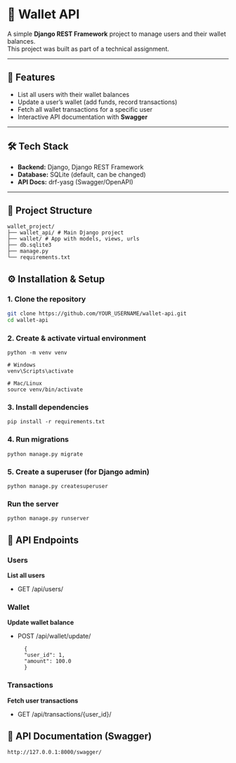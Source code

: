 # 📌 Wallet API  

A simple **Django REST Framework** project to manage users and their wallet balances.  
This project was built as part of a technical assignment.  

---

## 🚀 Features
- List all users with their wallet balances  
- Update a user’s wallet (add funds, record transactions)  
- Fetch all wallet transactions for a specific user  
- Interactive API documentation with **Swagger**  

---

## 🛠️ Tech Stack
- **Backend:** Django, Django REST Framework  
- **Database:** SQLite (default, can be changed)  
- **API Docs:** drf-yasg (Swagger/OpenAPI)  

---

## 📂 Project Structure
    wallet_project/
    ├── wallet_api/ # Main Django project
    ├── wallet/ # App with models, views, urls
    ├── db.sqlite3 
    ├── manage.py
    └── requirements.txt


## ⚙️ Installation & Setup

### 1. Clone the repository
```bash
git clone https://github.com/YOUR_USERNAME/wallet-api.git
cd wallet-api
````

### 2. Create & activate virtual environment
    python -m venv venv

    # Windows
    venv\Scripts\activate

    # Mac/Linux
    source venv/bin/activate

### 3. Install dependencies

    pip install -r requirements.txt

### 4. Run migrations

    python manage.py migrate

### 5. Create a superuser (for Django admin)

    python manage.py createsuperuser

### Run the server

    python manage.py runserver


## 🔗 API Endpoints

### Users

**List all users**

- GET /api/users/

### Wallet

**Update wallet balance**

- POST /api/wallet/update/

        {
        "user_id": 1,
        "amount": 100.0
        }

### Transactions

**Fetch user transactions**

- GET /api/transactions/{user_id}/

## 📖 API Documentation (Swagger)

    http://127.0.0.1:8000/swagger/

